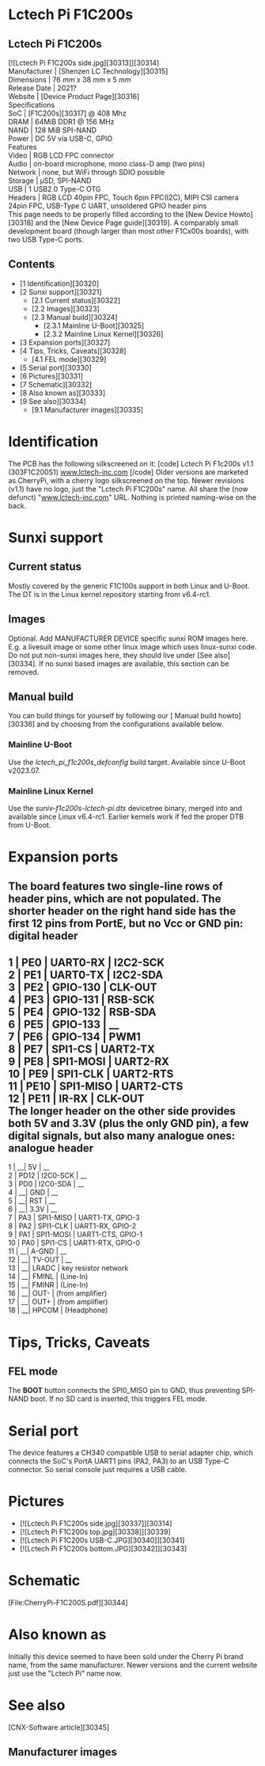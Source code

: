 # Lctech Pi F1C200s
Lctech Pi F1C200s  
---  
[![Lctech Pi F1C200s side.jpg][30313]][30314]  
Manufacturer |  [Shenzen LC Technology][30315]  
Dimensions |  76 _mm_ x 38 _mm_ x 5 _mm_  
Release Date |  2021?   
Website |  [Device Product Page][30316]  
Specifications   
SoC |  [F1C200s][30317] @ 408 Mhz   
DRAM |  64MiB DDR1 @ 156 MHz   
NAND |  128 MiB SPI-NAND   
Power |  DC 5V via USB-C, GPIO   
Features   
Video |  RGB LCD FPC connector   
Audio |  on-board microphone, mono class-D amp (two pins)   
Network |  none, but WiFi through SDIO possible   
Storage |  µSD, SPI-NAND   
USB |  1 USB2.0 Type-C OTG   
Headers |  RGB LCD 40pin FPC, Touch 6pin FPC(I2C), MIPI CSI camera 24pin FPC, USB-Type C UART, unsoldered GPIO header pins   
This page needs to be properly filled according to the [New Device Howto][30318] and the [New Device Page guide][30319].
A comparably small development board (though larger than most other F1Cx00s boards), with two USB Type-C ports. 
## Contents
  * [1 Identification][30320]
  * [2 Sunxi support][30321]
    * [2.1 Current status][30322]
    * [2.2 Images][30323]
    * [2.3 Manual build][30324]
      * [2.3.1 Mainline U-Boot][30325]
      * [2.3.2 Mainline Linux Kernel][30326]
  * [3 Expansion ports][30327]
  * [4 Tips, Tricks, Caveats][30328]
    * [4.1 FEL mode][30329]
  * [5 Serial port][30330]
  * [6 Pictures][30331]
  * [7 Schematic][30332]
  * [8 Also known as][30333]
  * [9 See also][30334]
    * [9.1 Manufacturer images][30335]

# Identification
The PCB has the following silkscreened on it: 
[code] 
    Lctech Pi F1c200s v1.1
        (303F1C200S1)
      www.lctech-inc.com
[/code]
Older versions are marketed as CherryPi, with a cherry logo silkscreened on the top. Newer revisions (v1.1) have no logo, just the "Lctech Pi F1C200s" name. All share the (now defunct) "www.lctech-inc.com" URL. Nothing is printed naming-wise on the back. 
# Sunxi support
## Current status
Mostly covered by the generic F1C100s support in both Linux and U-Boot. The DT is in the Linux kernel repository starting from v6.4-rc1. 
## Images
Optional. Add MANUFACTURER DEVICE specific sunxi ROM images here. E.g. a livesuit image or some other linux image which uses linux-sunxi code. Do not put non-sunxi images here, they should live under [See also][30334]. If no sunxi based images are available, this section can be removed.
## Manual build
You can build things for yourself by following our [ Manual build howto][30336] and by choosing from the configurations available below. 
### Mainline U-Boot
Use the _lctech_pi_f1c200s_defconfig_ build target. Available since U-Boot v2023.07. 
### Mainline Linux Kernel
Use the _suniv-f1c200s-lctech-pi.dts_ devicetree binary, merged into and available since Linux v6.4-rc1. Earlier kernels work if fed the proper DTB from U-Boot. 
# Expansion ports
The board features two single-line rows of header pins, which are not populated. The shorter header on the right hand side has the first 12 pins from PortE, but no Vcc or GND pin: 
digital header   
---  
1 | PE0 | UART0-RX | I2C2-SCK   
2 | PE1 | UART0-TX | I2C2-SDA   
3 | PE2 | GPIO-130 | CLK-OUT   
4 | PE3 | GPIO-131 | RSB-SCK   
5 | PE4 | GPIO-132 | RSB-SDA   
6 | PE5 | GPIO-133 | __  
7 | PE6 | GPIO-134 | PWM1   
8 | PE7 | SPI1-CS | UART2-TX   
9 | PE8 | SPI1-MOSI | UART2-RX   
10 | PE9 | SPI1-CLK | UART2-RTS   
11 | PE10 | SPI1-MISO | UART2-CTS   
12 | PE11 | IR-RX | CLK-OUT   
The longer header on the other side provides both 5V and 3.3V (plus the only GND pin), a few digital signals, but also many analogue ones: 
analogue header   
---  
1 | __|  5V | __  
2 | PD12 | I2C0-SCK | __  
3 | PD0 | I2C0-SDA | __  
4 | __|  GND | __  
5 | __|  RST | __  
6 | __|  3.3V | __  
7 | PA3 | SPI1-MISO | UART1-TX, GPIO-3   
8 | PA2 | SPI1-CLK | UART1-RX, GPIO-2   
9 | PA1 | SPI1-MOSI | UART1-CTS, GPIO-1   
10 | PA0 | SPI1-CS | UART1-RTX, GPIO-0   
11 | __|  A-GND | __  
12 | __|  TV-OUT | __  
13 | __|  LRADC | key resistor network   
14 | __|  FMINL | (Line-In)   
15 | __|  FMINR | (Line-In)   
16 | __|  OUT- | (from amplifier)   
17 | __|  OUT+ | (from amplifier)   
18 | __|  HPCOM | (Headphone)   
# Tips, Tricks, Caveats
## FEL mode
The **BOOT** button connects the SPI0_MISO pin to GND, thus preventing SPI-NAND boot. If no SD card is inserted, this triggers FEL mode. 
# Serial port
The device features a CH340 compatible USB to serial adapter chip, which connects the SoC's PortA UART1 pins (PA2, PA3) to an USB Type-C connector. So serial console just requires a USB cable. 
# Pictures
  * [![Lctech Pi F1C200s side.jpg][30337]][30314]
  * [![Lctech Pi F1C200s top.jpg][30338]][30339]
  * [![Lctech Pi F1C200s USB-C.JPG][30340]][30341]
  * [![Lctech Pi F1C200s bottom.JPG][30342]][30343]

# Schematic
[File:CherryPi-F1C200S.pdf][30344]
# Also known as
Initially this device seemed to have been sold under the Cherry Pi brand name, from the same manufacturer. Newer versions and the current website just use the "Lctech Pi" name now. 
# See also
[CNX-Software article][30345]
## Manufacturer images
